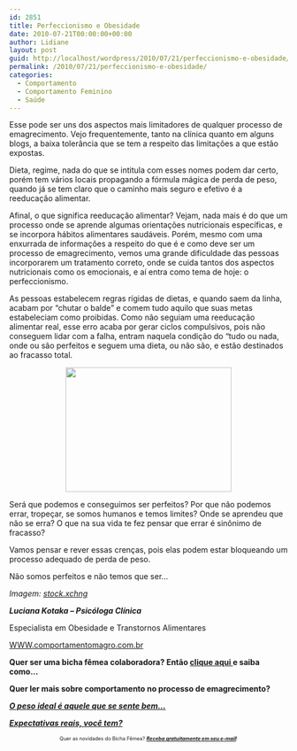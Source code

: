 ```yaml
---
id: 2851
title: Perfeccionismo e Obesidade
date: 2010-07-21T00:00:00+00:00
author: Lidiane
layout: post
guid: http://localhost/wordpress/2010/07/21/perfeccionismo-e-obesidade/
permalink: /2010/07/21/perfeccionismo-e-obesidade/
categories:
  - Comportamento
  - Comportamento Feminino
  - Saúde
---
```

Esse pode ser uns dos aspectos mais limitadores de qualquer processo de emagrecimento. Vejo frequentemente, tanto na clínica quanto em alguns blogs, a baixa tolerância que se tem a respeito das limitações a que estão expostas.

Dieta, regime, nada do que se intitula com esses nomes podem dar certo, porém tem vários locais propagando a fórmula mágica de perda de peso, quando já se tem claro que o caminho mais seguro e efetivo é a reeducação alimentar.

<!--more-->

Afinal, o que significa reeducação alimentar? Vejam, nada mais é do que um processo onde se aprende algumas orientações nutricionais específicas, e se incorpora hábitos alimentares saudáveis. Porém, mesmo com uma enxurrada de informações a respeito do que é e como deve ser um processo de emagrecimento, vemos uma grande dificuldade das pessoas incorporarem um tratamento correto, onde se cuida tantos dos aspectos nutricionais como os emocionais, e aí entra como tema de hoje: o perfeccionismo.

As pessoas estabelecem regras rígidas de dietas, e quando saem da linha, acabam por “chutar o balde” e comem tudo aquilo que suas metas estabeleciam como proibidas. Como não seguiam uma reeducação alimentar real, esse erro acaba por gerar ciclos compulsivos, pois não conseguem lidar com a falha, entram naquela condição do “tudo ou nada, onde ou são perfeitos e seguem uma dieta, ou não são, e estão destinados ao fracasso total.

<p style="text-align: center;">
  <a href="http://www.trololodemulher.com.br/blog/wp-content/uploads/2010/07/dieta-e-obesidade.jpg"><img class="size-medium wp-image-4976 aligncenter" title="apple with red centimeter tape" src="http://www.trololodemulher.com.br/blog/wp-content/uploads/2010/07/dieta-e-obesidade-300x225.jpg" alt="" width="300" height="225" /></a>
</p>

Será que podemos e conseguimos ser perfeitos? Por que não podemos errar, tropeçar, se somos humanos e temos limites? Onde se aprendeu que não se erra? O que na sua vida te fez pensar que errar é sinônimo de fracasso?

Vamos pensar e rever essas crenças, pois elas podem estar bloqueando um processo adequado de perda de peso.

Não somos perfeitos e não temos que ser…

_Imagem:_ <a href="http://www.sxc.hu/" target="_blank"><em>stock.xchng</em></a>

**_Luciana Kotaka – Psicóloga Clínica_**

Especialista em Obesidade e Transtornos Alimentares

<a href="http://www.comportamentomagro.com.br" target="_blank">WWW.comportamentomagro.com.br</a>

**Quer ser uma bicha fêmea colaboradora? Então <a href="http://www.trololodemulher.com.br/colabore/" target="_self">clique aqui </a>e saiba como&#8230;**

**Quer ler mais sobre comportamento no processo de emagrecimento?**

**_[O peso ideal é aquele que se sente bem…](http://www.trololodemulher.com.br/2010/03/01/emagrecimento-saudavel/)_**

**_[Expectativas reais, você tem?](http://www.trololodemulher.com.br/2010/06/28/emagrecimento-expectativas/)_**

<p style="text-align: center;">
  <span style="font-size: xx-small;">Quer as novidades do Bicha Fêmea? <strong><em><a href="http://feedburner.google.com/fb/a/mailverify?uri=blogbichafemea&loc=pt_BR">Receba gratuitamente em seu e-mail</a></em></strong>!</span>
</p>